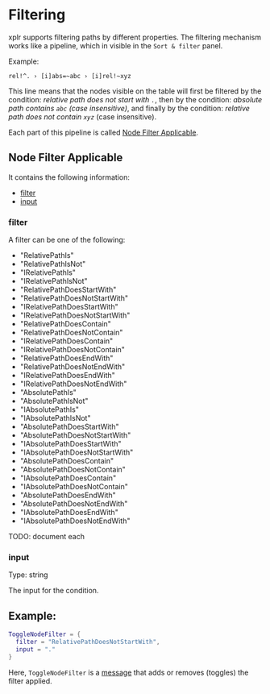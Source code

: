 Filtering
=========

xplr supports filtering paths by different properties. The filtering mechanism
works like a pipeline, which in visible in the `Sort & filter` panel.

Example:

```
rel!^. › [i]abs=~abc › [i]rel!~xyz
```

This line means that the nodes visible on the table will first be filtered by
the condition: *relative path does not start with `.`*, then by the condition:
*absolute path contains `abc` (case insensitive)*, and finally by the
condition: *relative path does not contain `xyz`* (case insensitive).

Each part of this pipeline is called [Node Filter Applicable][1].


Node Filter Applicable
----------------------

It contains the following information:

- [filter][2]
- [input][3]

### filter

A filter can be one of the following:

- "RelativePathIs"
- "RelativePathIsNot"
- "IRelativePathIs"
- "IRelativePathIsNot"
- "RelativePathDoesStartWith"
- "RelativePathDoesNotStartWith"
- "IRelativePathDoesStartWith"
- "IRelativePathDoesNotStartWith"
- "RelativePathDoesContain"
- "RelativePathDoesNotContain"
- "IRelativePathDoesContain"
- "IRelativePathDoesNotContain"
- "RelativePathDoesEndWith"
- "RelativePathDoesNotEndWith"
- "IRelativePathDoesEndWith"
- "IRelativePathDoesNotEndWith"
- "AbsolutePathIs"
- "AbsolutePathIsNot"
- "IAbsolutePathIs"
- "IAbsolutePathIsNot"
- "AbsolutePathDoesStartWith"
- "AbsolutePathDoesNotStartWith"
- "IAbsolutePathDoesStartWith"
- "IAbsolutePathDoesNotStartWith"
- "AbsolutePathDoesContain"
- "AbsolutePathDoesNotContain"
- "IAbsolutePathDoesContain"
- "IAbsolutePathDoesNotContain"
- "AbsolutePathDoesEndWith"
- "AbsolutePathDoesNotEndWith"
- "IAbsolutePathDoesEndWith"
- "IAbsolutePathDoesNotEndWith"


TODO: document each

### input

Type: string

The input for the condition.


Example:
--------

```lua
ToggleNodeFilter = {
  filter = "RelativePathDoesNotStartWith",
  input = "."
}
```

Here, `ToggleNodeFilter` is a [message][4] that adds or removes
(toggles) the filter applied.


[1]:#node-filter-applicable
[2]:#filter
[3]:#input
[4]:message.md